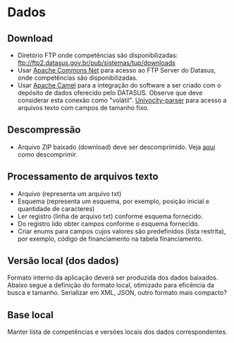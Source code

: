 # Dados

## Download

- Diretório FTP onde competências são disponibilizadas: ftp://ftp2.datasus.gov.br/pub/sistemas/tup/downloads
- Usar [Apache Commons Net](https://commons.apache.org/proper/commons-net/) para acesso ao FTP Server do Datasus, onde competências são disponibilizadas.
- Usar [Apache Camel](https://camel.apache.org/) para a integração do software a ser criado com o depósito de dados oferecido pelo DATASUS. Observe que deve considerar esta conexão como "volátil". [Univocity-parser](https://www.univocity.com/pages/univocity_parsers_fixed_width.html#working-with-fixed-width) para acesso a arquivos texto com campos de tamanho fixo.

## Descompressão

- Arquivo ZIP baixado (download) deve ser descomprimido. Veja [aqui](https://www.journaldev.com/960/java-unzip-file-example) como descomprimir.

## Processamento de arquivos texto

- Arquivo (representa um arquivo txt)
- Esquema (representa um esquema, por exemplo, posição inicial e quantidade de caracteres)
- Ler registro (linha de arquivo txt) conforme esquema fornecido.
- Do registro lido obter campos conforme o esquema fornecido.
- Criar enums para campos cujos valores são predefinidos (lista restrita), por exemplo, código de financiamento na tabela financiamento.

## Versão local (dos dados)

Formato interno da aplicação deverá ser produzida dos dados baixados.
Abaixo segue a definição do formato local, otimizado para eficência da busca e tamanho.
Serializar em XML, JSON, outro formato mais compacto?

## Base local

Manter lista de competências e versões locais dos dados correspondentes.
